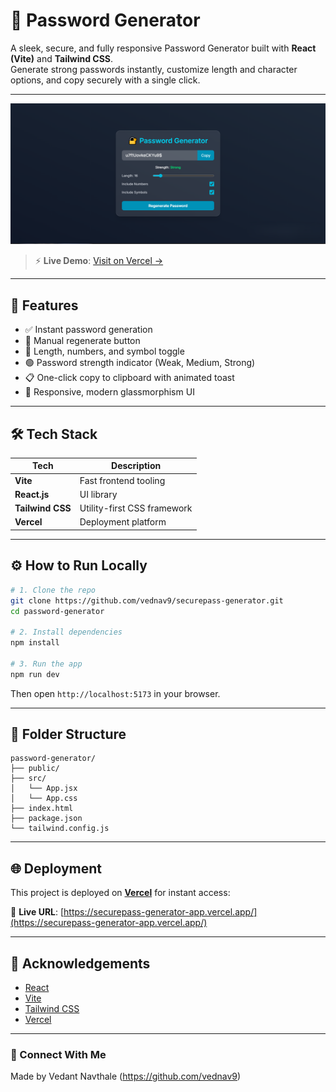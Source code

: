 # 🔐 Password Generator

A sleek, secure, and fully responsive Password Generator built with **React (Vite)** and **Tailwind CSS**.  
Generate strong passwords instantly, customize length and character options, and copy securely with a single click.

---

![Password Generator Preview](./public/main.png)

> ⚡ **Live Demo**: [Visit on Vercel →](https://securepass-generator-app.vercel.app/)

---

## 🚀 Features

- ✅ Instant password generation  
- 🔁 Manual regenerate button  
- 🔢 Length, numbers, and symbol toggle  
- 🟢 Password strength indicator (Weak, Medium, Strong)  
- 📋 One-click copy to clipboard with animated toast  
- 💅 Responsive, modern glassmorphism UI  

---

## 🛠️ Tech Stack

| Tech            | Description                    |
|-----------------|--------------------------------|
| **Vite**        | Fast frontend tooling          |
| **React.js**    | UI library                     |
| **Tailwind CSS**| Utility-first CSS framework    |
| **Vercel**      | Deployment platform            |

---

## ⚙️ How to Run Locally

```bash
# 1. Clone the repo
git clone https://github.com/vednav9/securepass-generator.git
cd password-generator

# 2. Install dependencies
npm install

# 3. Run the app
npm run dev
```

Then open `http://localhost:5173` in your browser.

---

## 📁 Folder Structure

```
password-generator/
├── public/
├── src/
│   └── App.jsx
│   └── App.css
├── index.html
├── package.json
└── tailwind.config.js
```

---

## 🌐 Deployment

This project is deployed on **[Vercel](https://vercel.com/)** for instant access:

🔗 **Live URL**: [https://securepass-generator-app.vercel.app/](https://securepass-generator-app.vercel.app/)

---

## 🙌 Acknowledgements

- [React](https://react.dev)  
- [Vite](https://vite.dev/)
- [Tailwind CSS](https://tailwindcss.com)  
- [Vercel](https://vercel.com)  

---

### 🔗 Connect With Me

Made by Vedant Navthale (https://github.com/vednav9)